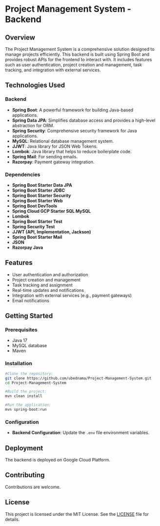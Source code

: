 # Project Management System - Backend

## Overview

The Project Management System is a comprehensive solution designed to manage projects efficiently. This backend is built using Spring Boot and provides robust APIs for the frontend to interact with. It includes features such as user authentication, project creation and management, task tracking, and integration with external services.

## Technologies Used

### Backend

- **Spring Boot**: A powerful framework for building Java-based applications.
- **Spring Data JPA**: Simplifies database access and provides a high-level abstraction for ORM.
- **Spring Security**: Comprehensive security framework for Java applications.
- **MySQL**: Relational database management system.
- **JJWT**: Java library for JSON Web Tokens.
- **Lombok**: Java library that helps to reduce boilerplate code.
- **Spring Mail**: For sending emails.
- **Razorpay**: Payment gateway integration.

### Dependencies

- **Spring Boot Starter Data JPA**
- **Spring Boot Starter JDBC**
- **Spring Boot Starter Security**
- **Spring Boot Starter Web**
- **Spring Boot DevTools**
- **Spring Cloud GCP Starter SQL MySQL**
- **Lombok**
- **Spring Boot Starter Test**
- **Spring Security Test**
- **JJWT (API, Implementation, Jackson)**
- **Spring Boot Starter Mail**
- **JSON**
- **Razorpay Java**

## Features

- User authentication and authorization
- Project creation and management
- Task tracking and assignment
- Real-time updates and notifications
- Integration with external services (e.g., payment gateways)
- Email notifications

## Getting Started

### Prerequisites

- Java 17
- MySQL database
- Maven

### Installation

```sh
#Clone the repository:
git clone https://github.com/ubednama/Project-Management-System.git
cd Project-Management-System

#Build the project:
mvn clean install

#Run the application:
mvn spring-boot:run
```

### Configuration

- **Backend Configuration**:
    Update the `.env` file environment variables.

## Deployment

The backend is deployed on Google Cloud Platform.

## Contributing

Contributions are welcome.

## License

This project is licensed under the MIT License. See the [LICENSE](LICENSE) file for details.
